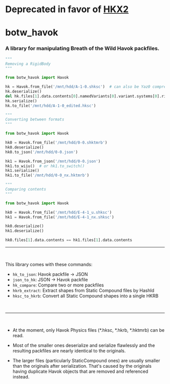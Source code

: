 # Deprecated in favor of [HKX2](https://gitlab.com/HKX2)

# botw_havok

### A library for manipulating Breath of the Wild Havok packfiles.

```py
"""
Removing a RigidBody
"""

from botw_havok import Havok

hk = Havok.from_file('/mnt/hdd/A-1-0.shksc')  # can also be Yaz0 compressed
hk.deserialize()
del hk.files[1].data.contents[0].namedVariants[0].variant.systems[0].rigidBodies[-1]
hk.serialize()
hk.to_file('/mnt/hdd/A-1-0_edited.hksc')
```

```py
"""
Converting between formats
"""

from botw_havok import Havok

hk0 = Havok.from_file('/mnt/hdd/0-0.shktmrb')
hk0.deserialize()
hk0.to_json('/mnt/hdd/0-0.json')

hk1 = Havok.from_json('/mnt/hdd/0-0.json')
hk1.to_wiiu()  # or hk1.to_switch()
hk1.serialize()
hk1.to_file('/mnt/hdd/0-0_nx.hktmrb')
```

```py
"""
Comparing contents
"""

from botw_havok import Havok

hk0 = Havok.from_file('/mnt/hdd/E-4-1_u.shksc')
hk1 = Havok.from_file('/mnt/hdd/E-4-1_nx.shksc')

hk0.deserialize()
hk1.deserialize()

hk0.files[1].data.contents == hk1.files[1].data.contents
```

---

<br/>

This library comes with these commands:
* `hk_to_json`: Havok packfile -> JSON
* `json_to_hk`: JSON -> Havok packfile
* `hk_compare`: Compare two or more packfiles
* `hkrb_extract`: Extract shapes from Static Compound files by HashId
* `hksc_to_hkrb`: Convert all Static Compound shapes into a single HKRB

<br/>

---

<br/>

* At the moment, only Havok Physics files (*.hksc, *.hkrb, *.hktmrb) can be read.

* Most of the smaller ones deserialize and serialize flawlessly and the resulting packfiles are nearly identical to the originals.

* The larger files (particularly StaticCompound ones) are usually smaller than the originals after serialization. That's caused by the originals having duplicate Havok objects that are removed and referenced instead.
